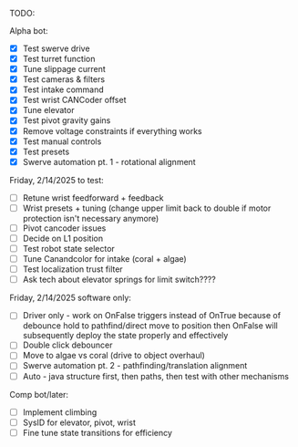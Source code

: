 TODO:

Alpha bot:
- [x] Test swerve drive
- [x] Test turret function
- [x] Tune slippage current
- [x] Test cameras & filters
- [x] Test intake command
- [x] Test wrist CANCoder offset
- [x] Tune elevator
- [x] Test pivot gravity gains
- [x] Remove voltage constraints if everything works
- [x] Test manual controls
- [x] Test presets
- [x] Swerve automation pt. 1 - rotational alignment

Friday, 2/14/2025 to test:
- [ ] Retune wrist feedforward + feedback
- [ ] Wrist presets + tuning (change upper limit back to double if motor protection isn't necessary anymore)
- [ ] Pivot cancoder issues
- [ ] Decide on L1 position
- [ ] Test robot state selector
- [ ] Tune Canandcolor for intake (coral + algae)
- [ ] Test localization trust filter
- [ ] Ask tech about elevator springs for limit switch????

Friday, 2/14/2025 software only:
- [ ] Driver only - work on OnFalse triggers instead of OnTrue because of debounce hold to pathfind/direct move to position then OnFalse will subsequently deploy the state properly and effectively
- [ ] Double click debouncer
- [ ] Move to algae vs coral (drive to object overhaul)
- [ ] Swerve automation pt. 2 - pathfinding/translation alignment
- [ ] Auto - java structure first, then paths, then test with other mechanisms

Comp bot/later:
- [ ] Implement climbing
- [ ] SysID for elevator, pivot, wrist
- [ ] Fine tune state transitions for efficiency